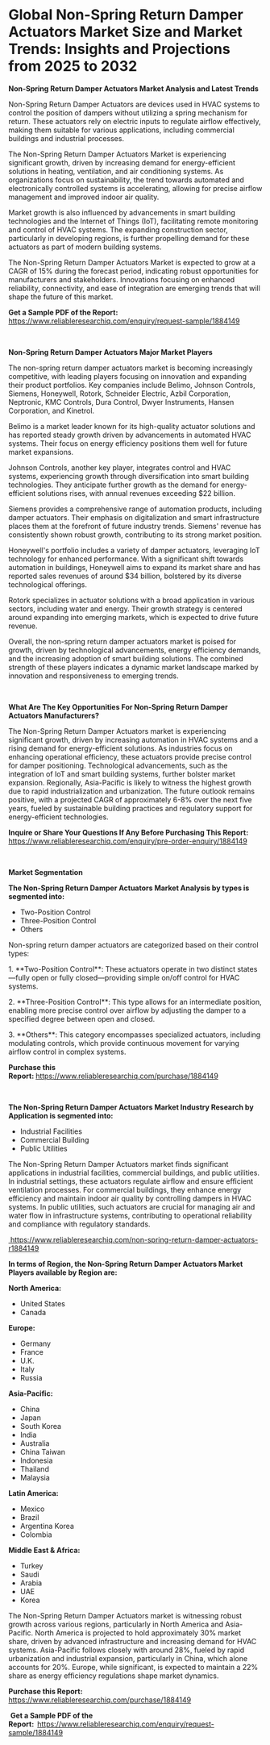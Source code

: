 <p><h1>Global Non-Spring Return Damper Actuators Market Size and Market Trends: Insights and Projections from 2025 to 2032</h1></p><p><strong>Non-Spring Return Damper Actuators Market Analysis and Latest Trends</strong></p>
<p><p>Non-Spring Return Damper Actuators are devices used in HVAC systems to control the position of dampers without utilizing a spring mechanism for return. These actuators rely on electric inputs to regulate airflow effectively, making them suitable for various applications, including commercial buildings and industrial processes.</p><p>The Non-Spring Return Damper Actuators Market is experiencing significant growth, driven by increasing demand for energy-efficient solutions in heating, ventilation, and air conditioning systems. As organizations focus on sustainability, the trend towards automated and electronically controlled systems is accelerating, allowing for precise airflow management and improved indoor air quality.</p><p>Market growth is also influenced by advancements in smart building technologies and the Internet of Things (IoT), facilitating remote monitoring and control of HVAC systems. The expanding construction sector, particularly in developing regions, is further propelling demand for these actuators as part of modern building systems.</p><p>The Non-Spring Return Damper Actuators Market is expected to grow at a CAGR of 15% during the forecast period, indicating robust opportunities for manufacturers and stakeholders. Innovations focusing on enhanced reliability, connectivity, and ease of integration are emerging trends that will shape the future of this market.</p></p>
<p><strong>Get a Sample PDF of the Report:&nbsp;</strong> <a href="https://www.reliableresearchiq.com/enquiry/request-sample/1884149?utm_campaign=3071&utm_medium=2&utm_source=Github&utm_content=ia&utm_term=12042025&utm_id=non-spring-return-damper-actuators">https://www.reliableresearchiq.com/enquiry/request-sample/1884149</a></p>
<p>&nbsp;</p>
<p><strong>Non-Spring Return Damper Actuators Major Market Players</strong></p>
<p><p>The non-spring return damper actuators market is becoming increasingly competitive, with leading players focusing on innovation and expanding their product portfolios. Key companies include Belimo, Johnson Controls, Siemens, Honeywell, Rotork, Schneider Electric, Azbil Corporation, Neptronic, KMC Controls, Dura Control, Dwyer Instruments, Hansen Corporation, and Kinetrol.</p><p>Belimo is a market leader known for its high-quality actuator solutions and has reported steady growth driven by advancements in automated HVAC systems. Their focus on energy efficiency positions them well for future market expansions.</p><p>Johnson Controls, another key player, integrates control and HVAC systems, experiencing growth through diversification into smart building technologies. They anticipate further growth as the demand for energy-efficient solutions rises, with annual revenues exceeding $22 billion.</p><p>Siemens provides a comprehensive range of automation products, including damper actuators. Their emphasis on digitalization and smart infrastructure places them at the forefront of future industry trends. Siemens' revenue has consistently shown robust growth, contributing to its strong market position.</p><p>Honeywell's portfolio includes a variety of damper actuators, leveraging IoT technology for enhanced performance. With a significant shift towards automation in buildings, Honeywell aims to expand its market share and has reported sales revenues of around $34 billion, bolstered by its diverse technological offerings.</p><p>Rotork specializes in actuator solutions with a broad application in various sectors, including water and energy. Their growth strategy is centered around expanding into emerging markets, which is expected to drive future revenue.</p><p>Overall, the non-spring return damper actuators market is poised for growth, driven by technological advancements, energy efficiency demands, and the increasing adoption of smart building solutions. The combined strength of these players indicates a dynamic market landscape marked by innovation and responsiveness to emerging trends.</p></p>
<p>&nbsp;</p>
<p><strong>What Are The Key Opportunities For Non-Spring Return Damper Actuators Manufacturers?</strong></p>
<p><p>The Non-Spring Return Damper Actuators market is experiencing significant growth, driven by increasing automation in HVAC systems and a rising demand for energy-efficient solutions. As industries focus on enhancing operational efficiency, these actuators provide precise control for damper positioning. Technological advancements, such as the integration of IoT and smart building systems, further bolster market expansion. Regionally, Asia-Pacific is likely to witness the highest growth due to rapid industrialization and urbanization. The future outlook remains positive, with a projected CAGR of approximately 6-8% over the next five years, fueled by sustainable building practices and regulatory support for energy-efficient technologies.</p></p>
<p><strong>Inquire or Share Your Questions If Any Before Purchasing This Report:</strong> <a href="https://www.reliableresearchiq.com/enquiry/pre-order-enquiry/1884149?utm_campaign=3071&utm_medium=2&utm_source=Github&utm_content=ia&utm_term=12042025&utm_id=non-spring-return-damper-actuators">https://www.reliableresearchiq.com/enquiry/pre-order-enquiry/1884149</a></p>
<p>&nbsp;</p>
<p><strong>Market Segmentation</strong></p>
<p><strong>The Non-Spring Return Damper Actuators Market Analysis by types is segmented into:</strong></p>
<p><ul><li>Two-Position Control</li><li>Three-Position Control</li><li>Others</li></ul></p>
<p><p>Non-spring return damper actuators are categorized based on their control types: </p><p>1. **Two-Position Control**: These actuators operate in two distinct states—fully open or fully closed—providing simple on/off control for HVAC systems.</p><p>2. **Three-Position Control**: This type allows for an intermediate position, enabling more precise control over airflow by adjusting the damper to a specified degree between open and closed.</p><p>3. **Others**: This category encompasses specialized actuators, including modulating controls, which provide continuous movement for varying airflow control in complex systems.</p></p>
<p><strong>Purchase this Report:&nbsp;</strong><a href="https://www.reliableresearchiq.com/purchase/1884149?utm_campaign=3071&utm_medium=2&utm_source=Github&utm_content=ia&utm_term=12042025&utm_id=non-spring-return-damper-actuators">https://www.reliableresearchiq.com/purchase/1884149</a></p>
<p>&nbsp;</p>
<p><strong>The Non-Spring Return Damper Actuators Market Industry Research by Application is segmented into:</strong></p>
<p><ul><li>Industrial Facilities</li><li>Commercial Building</li><li>Public Utilities</li></ul></p>
<p><p>The Non-Spring Return Damper Actuators market finds significant applications in industrial facilities, commercial buildings, and public utilities. In industrial settings, these actuators regulate airflow and ensure efficient ventilation processes. For commercial buildings, they enhance energy efficiency and maintain indoor air quality by controlling dampers in HVAC systems. In public utilities, such actuators are crucial for managing air and water flow in infrastructure systems, contributing to operational reliability and compliance with regulatory standards.</p></p>
<p><a href="https://www.reliableresearchiq.com/non-spring-return-damper-actuators-r1884149?utm_campaign=3071&utm_medium=2&utm_source=Github&utm_content=ia&utm_term=12042025&utm_id=non-spring-return-damper-actuators">&nbsp;https://www.reliableresearchiq.com/non-spring-return-damper-actuators-r1884149</a></p>
<p><strong>In terms of Region, the Non-Spring Return Damper Actuators Market Players available by Region are:</strong></p>
<p>
    <p> <strong> North America: </strong>
        <ul>
            <li>United States</li>
            <li>Canada</li>
        </ul>
        </p> 
    <p> <strong> Europe: </strong>
        <ul>
            <li>Germany</li>
            <li>France</li>
            <li>U.K.</li>
            <li>Italy</li>
            <li>Russia</li>
        </ul>
        </p> 
    <p> <strong> Asia-Pacific: </strong>
        <ul>
            <li>China</li>
            <li>Japan</li>
            <li>South Korea</li>
            <li>India</li>
            <li>Australia</li>
            <li>China Taiwan</li>
            <li>Indonesia</li>
            <li>Thailand</li>
            <li>Malaysia</li>
        </ul>
        </p> 
    <p> <strong> Latin America: </strong>
        <ul>
            <li>Mexico</li>
            <li>Brazil</li>
            <li>Argentina Korea</li>
            <li>Colombia</li>
        </ul>
        </p> 
    <p> <strong> Middle East & Africa: </strong>
        <ul>
            <li>Turkey</li>
            <li>Saudi</li>
            <li>Arabia</li>
            <li>UAE</li>
            <li>Korea</li>
        </ul>
    </p>
    </p>
<p><p>The Non-Spring Return Damper Actuators market is witnessing robust growth across various regions, particularly in North America and Asia-Pacific. North America is projected to hold approximately 30% market share, driven by advanced infrastructure and increasing demand for HVAC systems. Asia-Pacific follows closely with around 28%, fueled by rapid urbanization and industrial expansion, particularly in China, which alone accounts for 20%. Europe, while significant, is expected to maintain a 22% share as energy efficiency regulations shape market dynamics.</p></p>
<p><strong>Purchase this Report: </strong><a href="https://www.reliableresearchiq.com/purchase/1884149?utm_campaign=3071&utm_medium=2&utm_source=Github&utm_content=ia&utm_term=12042025&utm_id=non-spring-return-damper-actuators">https://www.reliableresearchiq.com/purchase/1884149</a></p>
<p>&nbsp;<strong>Get a Sample PDF of the Report:&nbsp;&nbsp;</strong><a href="https://www.reliableresearchiq.com/enquiry/request-sample/1884149?utm_campaign=3071&utm_medium=2&utm_source=Github&utm_content=ia&utm_term=12042025&utm_id=non-spring-return-damper-actuators">https://www.reliableresearchiq.com/enquiry/request-sample/1884149</a></p>
<p><strong></strong></p>
<p><p></p><p></p><p></p></p>